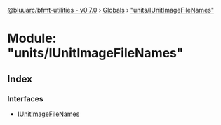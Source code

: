 [@bluuarc/bfmt-utilities - v0.7.0](../README.md) › [Globals](../globals.md) › ["units/IUnitImageFileNames"](_units_iunitimagefilenames_.md)

# Module: "units/IUnitImageFileNames"

## Index

### Interfaces

* [IUnitImageFileNames](../interfaces/_units_iunitimagefilenames_.iunitimagefilenames.md)
